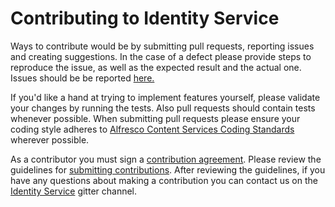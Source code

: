# Contributing to Identity Service

Ways to contribute would be by submitting pull requests, reporting issues and creating suggestions.
In the case of a defect please provide steps to reproduce the issue, as well as the expected result and the actual one.   Issues should be be reported [here.](https://github.com/Alfresco/alfresco-identity-service/issues)

If you'd like a hand at trying to implement features yourself, please validate your changes by running the tests.
Also pull requests should contain tests whenever possible. When submitting pull requests please ensure your coding style 
adheres to [Alfresco Content Services Coding Standards](https://community.alfresco.com/docs/DOC-4658-coding-standards) 
wherever possible.

As a contributor you must sign a [contribution agreement](https://cla-assistant.io/Alfresco/alfresco-identity-service). Please review the guidelines for [submitting contributions](https://community.alfresco.com/docs/DOC-6269-submitting-contributions). 
After reviewing the guidelines, if you have any questions about making a contribution you can contact us on the [Identity Service](https://gitter.im/Alfresco/identity-service) gitter channel.
